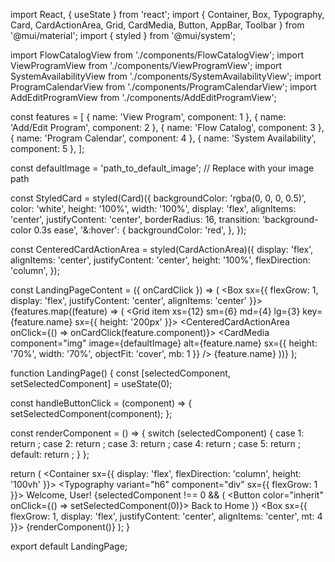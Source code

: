 import React, { useState } from 'react';
import { Container, Box, Typography, Card, CardActionArea, Grid, CardMedia, Button, AppBar, Toolbar } from '@mui/material';
import { styled } from '@mui/system';

import FlowCatalogView from './components/FlowCatalogView';
import ViewProgramView from './components/ViewProgramView';
import SystemAvailabilityView from './components/SystemAvailabilityView';
import ProgramCalendarView from './components/ProgramCalendarView';
import AddEditProgramView from './components/AddEditProgramView';

const features = [
  { name: 'View Program', component: 1 },
  { name: 'Add/Edit Program', component: 2 },
  { name: 'Flow Catalog', component: 3 },
  { name: 'Program Calendar', component: 4 },
  { name: 'System Availability', component: 5 },
];

const defaultImage = 'path_to_default_image'; // Replace with your image path

const StyledCard = styled(Card)({
  backgroundColor: 'rgba(0, 0, 0, 0.5)',
  color: 'white',
  height: '100%',
  width: '100%',
  display: 'flex',
  alignItems: 'center',
  justifyContent: 'center',
  borderRadius: 16,
  transition: 'background-color 0.3s ease',
  '&:hover': {
    backgroundColor: 'red',
  },
});

const CenteredCardActionArea = styled(CardActionArea)({
  display: 'flex',
  alignItems: 'center',
  justifyContent: 'center',
  height: '100%',
  flexDirection: 'column',
});

const LandingPageContent = ({ onCardClick }) => (
  <Box sx={{ flexGrow: 1, display: 'flex', justifyContent: 'center', alignItems: 'center' }}>
    <Grid container spacing={2} justifyContent="center" alignItems="center">
      {features.map((feature) => (
        <Grid item xs={12} sm={6} md={4} lg={3} key={feature.name} sx={{ height: '200px' }}>
          <StyledCard>
            <CenteredCardActionArea onClick={() => onCardClick(feature.component)}>
              <CardMedia
                component="img"
                image={defaultImage}
                alt={feature.name}
                sx={{ height: '70%', width: '70%', objectFit: 'cover', mb: 1 }}
              />
              <Typography variant="h6">{feature.name}</Typography>
            </CenteredCardActionArea>
          </StyledCard>
        </Grid>
      ))}
    </Grid>
  </Box>
);

function LandingPage() {
  const [selectedComponent, setSelectedComponent] = useState(0);

  const handleButtonClick = (component) => {
    setSelectedComponent(component);
  };

  const renderComponent = () => {
    switch (selectedComponent) {
      case 1:
        return <ViewProgramView />;
      case 2:
        return <AddEditProgramView />;
      case 3:
        return <FlowCatalogView />;
      case 4:
        return <ProgramCalendarView />;
      case 5:
        return <SystemAvailabilityView />;
      default:
        return <LandingPageContent onCardClick={handleButtonClick} />;
    }
  };

  return (
    <Container sx={{ display: 'flex', flexDirection: 'column', height: '100vh' }}>
      <AppBar position="static">
        <Toolbar>
          <Typography variant="h6" component="div" sx={{ flexGrow: 1 }}>
            Welcome, User!
          </Typography>
          {selectedComponent !== 0 && (
            <Button color="inherit" onClick={() => setSelectedComponent(0)}>
              Back to Home
            </Button>
          )}
        </Toolbar>
      </AppBar>
      <Box sx={{ flexGrow: 1, display: 'flex', justifyContent: 'center', alignItems: 'center', mt: 4 }}>
        {renderComponent()}
      </Box>
    </Container>
  );
}

export default LandingPage;
